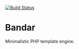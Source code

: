 [![Build Status](https://travis-ci.org/yani-/bandar.png?branch=develop)](https://travis-ci.org/yani-/bandar)

Bandar
======
Minimalistic PHP template engine.
